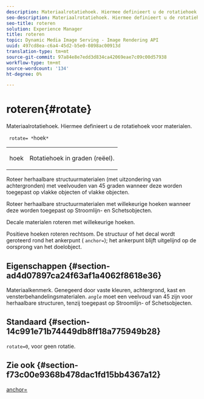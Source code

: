 ```yaml
---
description: Materiaalrotatiehoek. Hiermee definieert u de rotatiehoek voor materialen.
seo-description: Materiaalrotatiehoek. Hiermee definieert u de rotatiehoek voor materialen.
seo-title: roteren
solution: Experience Manager
title: roteren
topic: Dynamic Media Image Serving - Image Rendering API
uuid: 497cd8ea-c6a4-45d2-b5e0-0898ac00913d
translation-type: tm+mt
source-git-commit: 97a84e8e7edd3d834ca42069eae7c09c00d57938
workflow-type: tm+mt
source-wordcount: '134'
ht-degree: 0%

---
```



# roteren{#rotate}

Materiaalrotatiehoek. Hiermee definieert u de rotatiehoek voor materialen.

` rotate= *`hoek`*`

<table id="simpletable_F1A87ECD86E8429788825374A6882CB9"> 
 <tr class="strow"> 
  <td class="stentry"> <p> <span class="varname"> hoek  </span> </p> </td> 
  <td class="stentry"> <p>Rotatiehoek in graden (reëel). </p> </td> 
 </tr> 
</table>

Roteer herhaalbare structuurmaterialen (met uitzondering van achtergronden) met veelvouden van 45 graden wanneer deze worden toegepast op vlakke objecten of vlakke objecten.

Roteer herhaalbare structuurmaterialen met willekeurige hoeken wanneer deze worden toegepast op Stroomlijn- en Schetsobjecten.

Decale materialen roteren met willekeurige hoeken.

Positieve hoeken roteren rechtsom. De structuur of het decal wordt geroteerd rond het ankerpunt ( `anchor=`); het ankerpunt blijft uitgelijnd op de oorsprong van het doelobject.

## Eigenschappen {#section-ad4d07897ca24f63af1a4062f8618e36}

Materiaalkenmerk. Genegeerd door vaste kleuren, achtergrond, kast en vensterbehandelingsmaterialen. *`angle`* moet een veelvoud van 45 zijn voor herhaalbare structuren, tenzij toegepast op Stroomlijn- of Schetsobjecten.

## Standaard {#section-14c991e71b74449db8ff18a775949b28}

`rotate=0`, voor geen rotatie.

## Zie ook {#section-f73c00e9368b478dac1fd15bb4367a12}

[anchor=](../../../../../ir-api/http-protocol/image-rendering-api-ref/c-ir-http-protocol-ref/c-ir-http-protocol-command-reference/r-ir-http-anchor.md#reference-d53923d785c9442997dc7f2199524c26)
